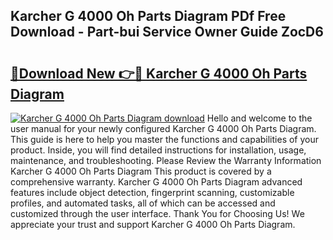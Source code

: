## Karcher G 4000 Oh Parts Diagram PDf Free Download - Part-bui Service Owner Guide ZocD6

# <h2><a href="http://dfpbts.blite.top/?on=Karcher+G+4000+Oh+Parts+Diagram">🔗Download New 👉🔴 Karcher G 4000 Oh Parts Diagram</a></h2>

[![Karcher G 4000 Oh Parts Diagram download](https://i.imgur.com/lujVjoI.png)](http://dfpbts.blite.top/?on=Karcher+G+4000+Oh+Parts+Diagram)
Hello and welcome to the user manual for your newly configured Karcher G 4000 Oh Parts Diagram. This guide is here to help you master the functions and capabilities of your product. Inside, you will find detailed instructions for installation, usage, maintenance, and troubleshooting. Please Review the Warranty Information Karcher G 4000 Oh Parts Diagram This product is covered by a comprehensive warranty. Karcher G 4000 Oh Parts Diagram advanced features include object detection, fingerprint scanning, customizable profiles, and automated tasks, all of which can be accessed and customized through the user interface. Thank You for Choosing Us! We appreciate your trust and support Karcher G 4000 Oh Parts Diagram.
